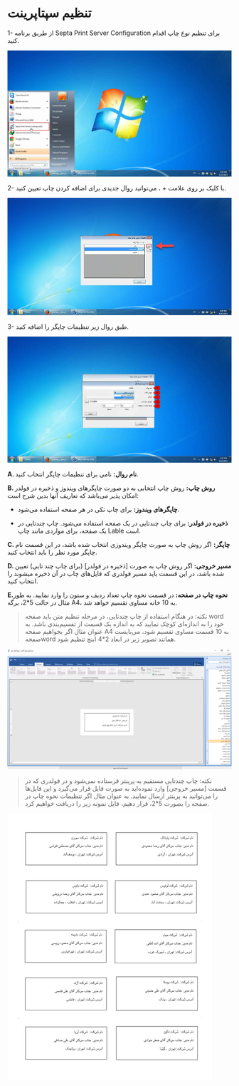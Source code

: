 # تنظیم سپتاپرینت

1- از طریق برنامه Septa Print Server Configuration برای تنظیم نوع چاپ اقدام کنید.

![](printer3.jpg)

2- با کلیک بر روی علامت + ، می‌توانید روال جدیدی برای اضافه کردن چاپ تعیین کنید.

![](addPRINT.jpg)

3- طبق روال زیر تنظیمات چاپگر را اضافه کنید.

![](tanzimSeptaprint.jpg)

**A. نام روال:** نامی برای تنظیمات چاپگر انتخاب کنید.

**B. روش چاپ:** روش چاپ انتخابی به دو صورت چاپگرهای ویندوز و ذخیره در فولدر امکان پذیر می‌باشد که تعاریف آنها بدین شرح است:

- **چاپگرهای ویندوز:** برای چاپ تکی در هر صفحه استفاده می‌شود.

- **ذخیره در فولدر:** برای چاپ چندتایی در یک صفحه استفاده می‌شود. چاپ چندتایی در یک صفحه، برای مواردی مانند چاپ Lable است.


**C. چاپگر:** اگر روش چاپ به صورت چاپگر ویندوزی انتخاب شده باشد، در این قسمت نام چاپگر مورد نظر را باید انتخاب کنید. 

**D. مسیر خروجی:** اگر روش چاپ به صورت [ذخیره در فولدر] (برای چاپ چند تایی) تعیین شده باشد، در این قسمت باید مسیر فولدری که فایل‌های چاپ در آن ذخیره میشوند را انتخاب کنید.

**E.نحوه چاپ در صفحه:** در قسمت نحوه چاپ تعداد ردیف و ستون را وارد نمایید. به طور مثال در حالت 5*2، برگه A4، به 10 خانه مساوی تقسیم خواهد شد.


> نکته: در هنگام استفاده از چاپ چندتایی، در مرحله تنظیم متن باید صفحه word خود را به اندازه‌ای کوچک نمایید که به اندازه یک قسمت از تقسیم‌بندی باشد. به عنوان مثال اگر بخواهیم صفحه A4 به 10 قسمت مساوی تقسیم شود، می‌بایست صفحهword همانند تصویر زیر در ابعاد 2*4 اینچ تنظیم شود.

![](sizeLabel.png)


> نکته: چاپ چندتایی مستقیم به پرینتر فرستاده نمی‌شود و در فولدری که در قسمت [مسیر خروجی] وارد نموده‌اید به صورت فایل قرار می‌گیرد و این فایل‌ها را می‌توانید به پرینتر ارسال نمایید. به عنوان مثال اگر تنظیمات نحوه چاپ در صفحه را بصورت 5*2، قرار دهیم، فایل نمونه زیر را دریافت خواهیم کرد.


![](sampleChapgorohi.png)


